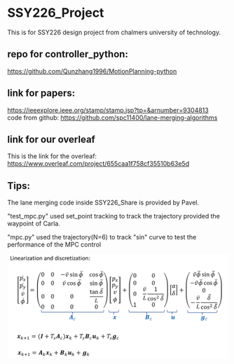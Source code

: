 # SSY226_Project
This is for SSY226 design project from chalmers university of technology.
## repo for controller_python:  
https://github.com/Qunzhang1996/MotionPlanning-python
## link for papers:
https://ieeexplore.ieee.org/stamp/stamp.jsp?tp=&arnumber=9304813  
code from github: https://github.com/spc11400/lane-merging-algorithms
## link for our overleaf
This is the link for the overleaf:  
https://www.overleaf.com/project/655caa1f758cf35510b63e5d

## Tips:  
The lane merging code inside SSY226_Share is provided by Pavel.  

"test_mpc.py" used set_point tracking to track the trajectory provided the waypoint of Carla.  


"mpc.py" used the trajectory(N=6) to track "sin" curve to test the performance of the MPC control

![this is state space model](./picture/2023-12-07_18-15.png)



